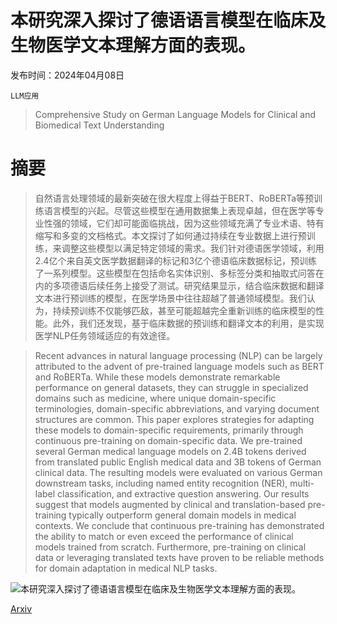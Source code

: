 # 本研究深入探讨了德语语言模型在临床及生物医学文本理解方面的表现。

发布时间：2024年04月08日

`LLM应用`

> Comprehensive Study on German Language Models for Clinical and Biomedical Text Understanding

# 摘要

> 自然语言处理领域的最新突破在很大程度上得益于BERT、RoBERTa等预训练语言模型的兴起。尽管这些模型在通用数据集上表现卓越，但在医学等专业性强的领域，它们却可能面临挑战，因为这些领域充满了专业术语、特有缩写和多变的文档格式。本文探讨了如何通过持续在专业数据上进行预训练，来调整这些模型以满足特定领域的需求。我们针对德语医学领域，利用2.4亿个来自英文医学数据翻译的标记和3亿个德语临床数据标记，预训练了一系列模型。这些模型在包括命名实体识别、多标签分类和抽取式问答在内的多项德语后续任务上接受了测试。研究结果显示，结合临床数据和翻译文本进行预训练的模型，在医学场景中往往超越了普通领域模型。我们认为，持续预训练不仅能够匹敌，甚至可能超越完全重新训练的临床模型的性能。此外，我们还发现，基于临床数据的预训练和翻译文本的利用，是实现医学NLP任务领域适应的有效途径。

> Recent advances in natural language processing (NLP) can be largely attributed to the advent of pre-trained language models such as BERT and RoBERTa. While these models demonstrate remarkable performance on general datasets, they can struggle in specialized domains such as medicine, where unique domain-specific terminologies, domain-specific abbreviations, and varying document structures are common. This paper explores strategies for adapting these models to domain-specific requirements, primarily through continuous pre-training on domain-specific data. We pre-trained several German medical language models on 2.4B tokens derived from translated public English medical data and 3B tokens of German clinical data. The resulting models were evaluated on various German downstream tasks, including named entity recognition (NER), multi-label classification, and extractive question answering. Our results suggest that models augmented by clinical and translation-based pre-training typically outperform general domain models in medical contexts. We conclude that continuous pre-training has demonstrated the ability to match or even exceed the performance of clinical models trained from scratch. Furthermore, pre-training on clinical data or leveraging translated texts have proven to be reliable methods for domain adaptation in medical NLP tasks.

![本研究深入探讨了德语语言模型在临床及生物医学文本理解方面的表现。](../../../paper_images/2404.05694/x1.png)

[Arxiv](https://arxiv.org/abs/2404.05694)